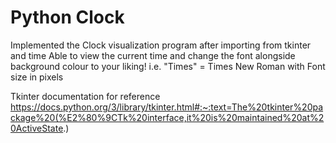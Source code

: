 # Python Clock

Implemented the Clock visualization program after importing from tkinter and time
Able to view the current time and change the font alongside background colour to your liking!
i.e. "Times" = Times New Roman with Font size in pixels

Tkinter documentation for reference https://docs.python.org/3/library/tkinter.html#:~:text=The%20tkinter%20package%20(%E2%80%9CTk%20interface,it%20is%20maintained%20at%20ActiveState.)
